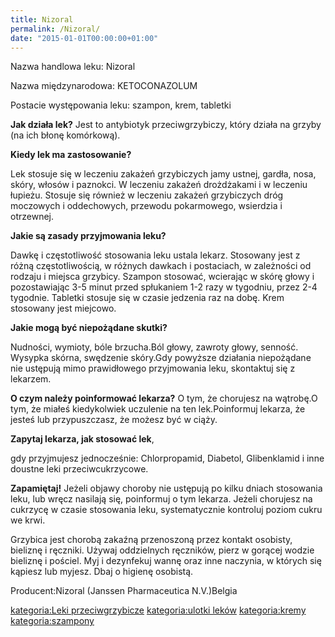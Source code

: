 ```yaml
---
title: Nizoral
permalink: /Nizoral/
date: "2015-01-01T00:00:00+01:00"
---
```


Nazwa handlowa leku: Nizoral

Nazwa międzynarodowa: KETOCONAZOLUM

Postacie występowania leku: szampon, krem, tabletki

**Jak działa lek?** Jest to antybiotyk przeciwgrzybiczy, który działa na grzyby (na ich błonę komórkową).

**Kiedy lek ma zastosowanie?**

Lek stosuje się w leczeniu zakażeń grzybiczych jamy ustnej, gardła, nosa, skóry, włosów i paznokci. W leczeniu zakażeń drożdżakami i w leczeniu łupieżu. Stosuje się również w leczeniu zakażeń grzybiczych dróg moczowych i oddechowych, przewodu pokarmowego, wsierdzia i otrzewnej.

**Jakie są zasady przyjmowania leku?**

Dawkę i częstotliwość stosowania leku ustala lekarz. Stosowany jest z różną częstotliwością, w różnych dawkach i postaciach, w zależności od rodzaju i miejsca grzybicy. Szampon stosować, wcierając w skórę głowy i pozostawiając 3-5 minut przed spłukaniem 1-2 razy w tygodniu, przez 2-4 tygodnie. Tabletki stosuje się w czasie jedzenia raz na dobę. Krem stosowany jest miejcowo.

**Jakie mogą być niepożądane skutki?**

Nudności, wymioty, bóle brzucha.Ból głowy, zawroty głowy, senność. Wysypka skórna, swędzenie skóry.Gdy powyższe działania niepożądane nie ustępują mimo prawidłowego przyjmowania leku, skontaktuj się z lekarzem.

**O czym należy poinformować lekarza?** O tym, że chorujesz na wątrobę.O tym, że miałeś kiedykolwiek uczulenie na ten lek.Poinformuj lekarza, że jesteś lub przypuszczasz, że możesz być w ciąży.

**Zapytaj lekarza, jak stosować lek**,

gdy przyjmujesz jednocześnie: Chlorpropamid, Diabetol, Glibenklamid i inne doustne leki przeciwcukrzycowe.

**Zapamiętaj!** Jeżeli objawy choroby nie ustępują po kilku dniach stosowania leku, lub wręcz nasilają się, poinformuj o tym lekarza. Jeżeli chorujesz na cukrzycę w czasie stosowania leku, systematycznie kontroluj poziom cukru we krwi.

Grzybica jest chorobą zakaźną przenoszoną przez kontakt osobisty, bieliznę i ręczniki. Używaj oddzielnych ręczników, pierz w gorącej wodzie bieliznę i pościel. Myj i dezynfekuj wannę oraz inne naczynia, w których się kąpiesz lub myjesz. Dbaj o higienę osobistą.

Producent:Nizoral (Janssen Pharmaceutica N.V.)Belgia

[kategoria:Leki przeciwgrzybicze](/atopedia/kategoria:Leki_przeciwgrzybicze "wikilink") [kategoria:ulotki leków](/atopedia/kategoria:ulotki_leków "wikilink") [kategoria:kremy](/atopedia/kategoria:kremy "wikilink") [kategoria:szampony](/atopedia/kategoria:szampony "wikilink")